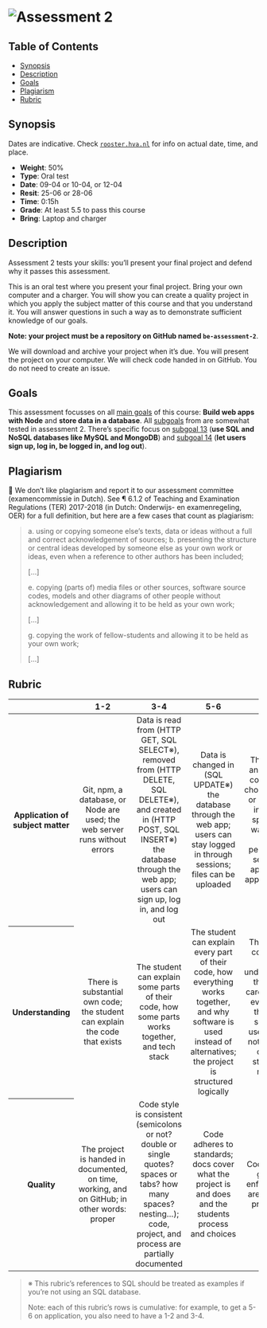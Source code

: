 # ![Assessment 2][banner]

## Table of Contents

*   [Synopsis](#synopsis)
*   [Description](#description)
*   [Goals](#goals)
*   [Plagiarism](#plagiarism)
*   [Rubric](#rubric)

## Synopsis

Dates are indicative.  Check [`rooster.hva.nl`][rooster] for info on actual
date, time, and place.

*   **Weight**: 50%
*   **Type**: Oral test
*   **Date**: 09-04 or 10-04, or 12-04
*   **Resit**: 25-06 or 28-06
*   **Time**: 0:15h
*   **Grade**: At least 5.5 to pass this course
*   **Bring**: Laptop and charger

## Description

Assessment 2 tests your skills: you’ll present your final project and defend
why it passes this assessment.

This is an oral test where you present your final project.
Bring your own computer and a charger.
You will show you can create a quality project in which you apply the subject
matter of this course and that you understand it.
You will answer questions in such a way as to demonstrate sufficient knowledge
of our goals.

**Note: your project must be a repository on GitHub named `be-assessment-2`**.

We will download and archive your project when it’s due.
You will present the project on your computer.
We will check code handed in on GitHub.
You do not need to create an issue.

## Goals

This assessment focusses on all [main goals][mg] of this course: **Build web
apps with Node** and **store data in a database**.
All [subgoals][sg] from are somewhat tested in assessment 2.
There’s specific focus on [subgoal 13][s13] (**use SQL and NoSQL databases like
MySQL and MongoDB**) and [subgoal 14][s14] (**let users sign up, log in, be
logged in, and log out**).

## Plagiarism

💁 We don’t like plagiarism and report it to our assessment committee
(examencommissie in Dutch).  See ¶ 6.1.2 of Teaching and Examination
Regulations (TER) 2017-2018 (in Dutch: Onderwijs- en examenregeling, OER) for
a full definition, but here are a few cases that count as plagiarism:

> a. using or copying someone else’s texts, data or ideas without a full and
> correct acknowledgement of sources;
> b. presenting the structure or central ideas developed by someone else as
> your own work or ideas, even when a reference to other authors has been
> included;
>
> \[…]
>
> e. copying (parts of) media files or other sources, software source codes,
> models and other diagrams of other people without acknowledgement and
> allowing it to be held as your own work;
>
> \[…]
>
> g. copying the work of fellow-students and allowing it to be held as your
> own work;
>
> \[…]

## Rubric

<!--lint disable no-html maximum-line-length-->

<table>
  <thead>
    <tr>
      <th></th>
      <th><strong>1-2</strong></th>
      <th><strong>3-4</strong></th>
      <th><strong>5-6</strong></th>
      <th><strong>7-8</strong></th>
      <th><strong>9-10</strong></th>
    </tr>
  </thead>
  <tbody>
    <tr>
      <th align="center" scope="row"><strong>Application</strong> of subject matter</th>
      <td align="center">Git, npm, a database, or Node are used; the web server runs without errors</td>
      <td align="center">Data is read from (HTTP GET, SQL SELECT※), removed from (HTTP DELETE, SQL DELETE※), and created in (HTTP POST, SQL INSERT※) the database through the web app; users can sign up, log in, and log out</td>
      <td align="center">Data is changed in (SQL UPDATE※) the database through the web app; users can stay logged in through sessions; files can be uploaded</td>
      <td align="center">The web app and database contain well-chosen features or methods of interaction; special care was taken to create a performant or secure web app; the web app is deployed</td>
      <td align="center">
        😱<br>
        The way the student applies Git, npm, databases, and Node is more advanced than what they were taught in class; let’s switch places
      </td>
    </tr>
    <tr>
      <th align="center" scope="row">Understanding</th>
      <td align="center">There is substantial own code; the student can explain the code that exists</td>
      <td align="center">The student can explain some parts of their code, how some parts works together, and tech stack</td>
      <td align="center">The student can explain every part of their code, how everything works together, and why software is used instead of alternatives; the project is structured logically</td>
      <td align="center">The project is complex but still understandable; the student carefully chose every part of their stack; software is used that was not covered in class; the student can make live changes</td>
      <td align="center">
        🤓<br>
        The student understands JavaScript and Node’s programming principles and a geeky / nerdy conversation can be held about these principles
      </td>
    </tr>
    <tr>
      <th align="center" scope="row">Quality</th>
      <td align="center">The project is handed in documented, on time, working, and on GitHub; in other words: proper</td>
      <td align="center">Code style is consistent (semicolons or not? double or single quotes? spaces or tabs? how many spaces? nesting…); code, project, and process are partially documented</td>
      <td align="center">Code adheres to standards; docs cover what the project is and does and the students process and choices</td>
      <td align="center">Code quality is good and enforced; docs are useful and professional</td>
      <td align="center">
        📚<br>
        Code and docs both read like great books
      </td>
    </tr>
  </tbody>
</table>

> ※ This rubric’s references to SQL should be treated as examples if you’re
> not using an SQL database.
>
> Note: each of this rubric’s rows is cumulative: for example, to get a 5-6
> on application, you also need to have a 1-2 and 3-4.

<!--lint enable no-html maximum-line-length-->

[banner]: https://cdn.rawgit.com/cmda-be/logo/93c03f43/banner-assessment-1.svg

[rooster]: https://rooster.hva.nl

[mg]: readme.md#main-goals

[sg]: readme.md#subgoals

[s13]: readme.md#subgoal-13

[s14]: readme.md#subgoal-14
